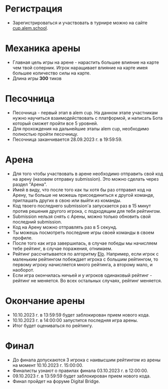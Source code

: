 # Регистрация
- Зарегистрироваться и участвовать в турнире можно на сайте [cup.alem.school](https://cup.alem.school). 

# Механика арены
- Главная цель игры на арене - нарастить большее влияние на карте чем твой соперник. Игрок наращивает влияние на карте имея большее количество силы на карте.
- Длина игры **300** тиков

# Песочница
- Песочница - первый этап в alem cup. На данном этапе участникам нужно научиться взаимодействовать с платформой, и написать Бота который сможет пройти все 5 уровней.
- Для прохождения на дальнейшие этапы alem cup, необходимо полностью пройти песочницу.
- Песочница заканчивается 28.09.2023 г. в 19:59:59.

# Арена
- Для того чтобы участвовать в арене необходимо отправить свой код на арену (назовем отправку submission). Это можно сделать через раздел "Арена".
- Имей в виду, что после того как ты хотя бы раз отправил код на Арену, ты больше не можешь присоединиться к другой команде, приглашать других в свою или выйти из команды.
- Код твоего последнего submission'а запускается раз в 15 минут против решения другого игрока, с подходящим для тебя рейтингом.
- Submission нельзя снять с Арены, можно только обновить свой последний submission.
- Код на Арену можно отправлять раз в 5 секунд.
- Ты можешь посмотреть последние игры своей команды в своем профиле.
- После того как игра завершилась, в случае победы мы начисляем тебе рейтинг, в случае поражения, отнимаем.
- Рейтинг рассчитывается по алгоритму [Elo](https://ru.wikipedia.org/wiki/%D0%A0%D0%B5%D0%B9%D1%82%D0%B8%D0%BD%D0%B3_%D0%AD%D0%BB%D0%BE). Например, если игрок с маленьким рейтингом побеждает игрока с большим рейтингом, то первому игроку начисляется много рейтинга, а второму мало, и наоборот.
- Если игра окончилась ничьей и у игроков одинаковый рейтинг - рейтинг не меняется. Во всех остальных случаях, рейтинг меняется.

# Окончание арены
- 10.10.2023 г. в 13:59:59 будет заблокирован прием нового кода.
- 10.10.2023 г. в 14:00:00 запустится последняя игра арены.
- Итог будет оцениваться по рейтингу.

# Финал
- До финала допускаются 3 игрока с наивысшим рейтингом из арены на момент 10.10.2023 г. 15:00:00.
- Финалисты узнают о правилах финала 03.10.2023 г. в 12:00:00.
- 09.10.2023 г. в 13:59:59 будет заблокирован прием нового кода.
- Финал пройдет на форуме Digital Bridge.
